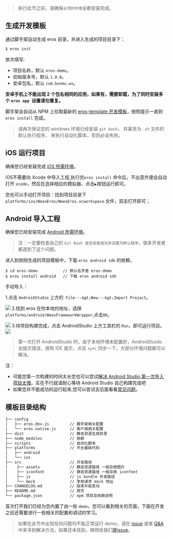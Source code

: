 > 执行此节之前，请确保`必须的环境`全都安装完成。

## 生成开发模板 
通过脚手架自动生成 eros 目录，并进入生成的项目目录下：
```bash
$ eros init
```
 依次填写:
 
* 项目名称，默认 `eros-demo`。
* 初始版本号，默认 `1.0.0`。
* 安卓包名，默认 `com.benmu.wx`。

**安卓手机上不能出现 2 个包名相同的应用，如果有，需要卸载，为了同时安装多个 `eros app `设置请勿重复。**

脚手架会自动从 NPM 上拉取最新的 [eros-template 开发模板](https://github.com/bmfe/eros-template)，按照提示一直到 `eros install` 完成。

> 请再次保证您的 windows 环境已经安装 `git bash`， 并甚至为 `.sh` 文件的默认执行程序， 来执行自动化脚本，否则必会失败。


## iOS 运行项目
确保您已经安装完成 [iOS 所需环境](/zh-cn/base_env)。

iOS不需要向 Xcode 中导入工程,执行完`eros install` 命令后，不出意外便会自动打开 `xcode`，然后在选择相应的模拟器，点击`▶`按钮运行即可。
  
您也可以手动打开项目：找到项目目录下 `platforms/ios/WeexEros/WeexEros.xcworkspace` 文件，双击打开即可；

## Android 导入工程
确保您已经安装完成 [Android 所需环境](/zh-cn/base_env)。

> 注：一定要检查自己的 `Git Bash 是否安装成功并设置为默认程序`，很多开发者都遇到了这个问题。

进入到刚刚生成的项目模板中，下载 `eros android sdk` 的依赖。

```
$ cd eros-demo       	 // 默认名字是 eros-demo
$ eros install android   // 下载 eros android sdk
```

手动导入：

1.点击 `AndroidStudio` 上方的` File---&gt;New---&gt;Import Project`。

![](https://img.benmu-health.com/gitbook/1505963461481.jpg)
2.找到 eros 在你本地的地址，选择 `platforms/android/WeexFrameworkWrapper`,点击`OK`。

![](https://img.benmu-health.com/gitbook/1505963624252.jpg)
3.待项目构建完成，点击 AndroidStudio 上方工具栏的 `Run`，即可运行项目。![](https://img.benmu-health.com/gitbook/1505963683163.jpg)

> 第一次打开 AndroidStuido 时，由于本地环境未配置好，AndroidStuido 会提示错误，按照 IDE 提示，点击 `sync` 同步一下，大部分环境问题都可以解决。

注：
* 可能您第一次构建的时间太长您也可以尝试[解决 Android Studio 第一次导入项目太慢](https://www.jianshu.com/p/ba8189146a6b)。实在不行就请耐心等待 Android Studio 自己构建完成吧
* 如果您并不能成功的运行起来,您可以尝试去后面看看[常见问题](/zh-cn/QA)。



## 模板目录结构

```bash
├── config                  
│   ├── eros.dev.js         // 脚手架相关配置
│   └── eros.native.js      // 客户端相关配置
├── dist                    // 静态资源生成目录
├── node_modules            // 依赖
├── scripts                 // 自动化脚本
├── platforms               // 平台基础代码
│   ├── android
│   └── ios
├── src                     // 开发路径
│    ├── assets             // 静态资源路径 一般存放图片
│    ├── iconfont           // 静态资源路径 一般存放 iconfont
│    ├── js                 // js bundle 开发路径
│    └── mock               // 本地请求 mock 地址
├── CHANGELOG.md            // 版本升级变动
├── README.md               // 首页
└── package.json            // npm 项目及依赖说明
```


首次打开我们已经为您内置了由一些 `demo`，您可以看到相关的页面，下面在开发之前还需要进行一些相关的配置和调试的学习。


> 如果在此节中出现任何问题均不能正常运行 demo，请在 [issue](https://github.com/bmfe/eros-template/issues?q=is%3Aissue+is%3Aclosed) 或者 [Q&A](https://bmfe.github.io/eros-docs/#/zh-cn/QA)中来寻到解决方法，如果还未找到，麻烦给我们[提issue](https://github.com/bmfe/eros-template/issues/new)。
